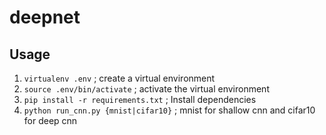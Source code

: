 # deepnet


## Usage

1. ```virtualenv .env``` ; create a virtual environment
2. ```source .env/bin/activate``` ; activate the virtual environment
3. ```pip install -r requirements.txt``` ; Install dependencies
4. ```python run_cnn.py {mnist|cifar10}``` ; mnist for shallow cnn and cifar10 for deep cnn
